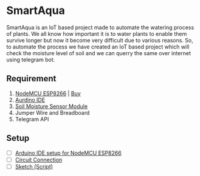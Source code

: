 # SmartAqua

SmartAqua is an IoT based project made to automate the watering process of plants. We all know how important it is to water plants to enable them survive longer but now it become very difficult due to various reasons. So, to automate the process we have created an IoT based project which will check the moisture level of soil and we can querry the same over internet using telegram bot.

## Requirement
1. [NodeMCU ESP8266](https://en.wikipedia.org/wiki/NodeMCU) | [Buy](https://www.amazon.in/Lolin-NodeMCU-ESP8266-CP2102-Wireless/dp/B010O1G1ES)
2. [Aurdino IDE](https://www.arduino.cc/en/software)
3. [Soil Moisture Sensor Module](https://www.amazon.in/Robocraze-Moisture-Sensor-Module-Arduino/dp/B07FM41J4F/ref=sr_1_5?dchild=1&keywords=Moisture+Sensor&qid=1614567453&sr=8-5)
4. Jumper Wire and Breadboard
5. Telegram API

## Setup
- [ ] [Arduino IDE setup for NodeMCU ESP8266]()
- [ ] [Circuit Connection]()
- [ ] [Sketch (Script)]()
